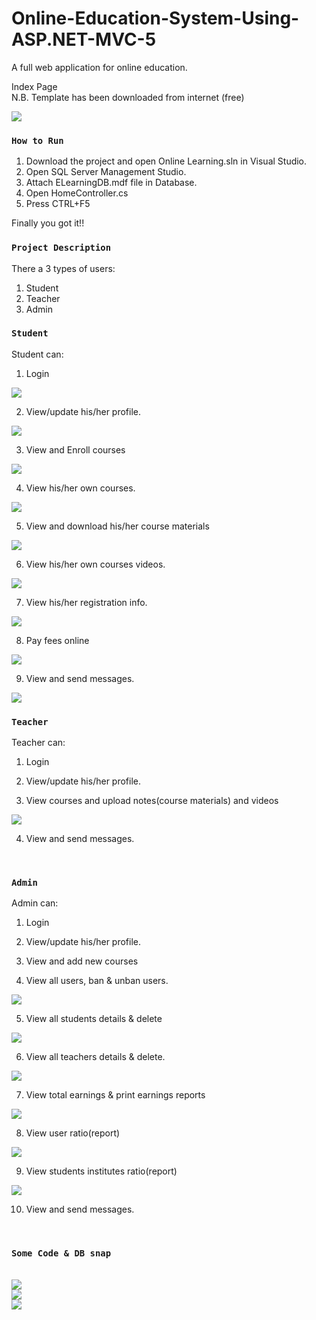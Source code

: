# Online-Education-System-Using-ASP.NET-MVC-5

A full web application for online education.

Index Page <br>
N.B. Template has been downloaded from internet (free)

<img src="gitimg\index.png" />

<br>

### `How to Run`

1. Download the project and open Online Learning.sln in Visual Studio.
2. Open SQL Server Management Studio.
3. Attach ELearningDB.mdf file in Database.
4. Open HomeController.cs
5. Press CTRL+F5

Finally you got it!!

### `Project Description`

There a 3 types of users:
1. Student
2. Teacher
3. Admin

### `Student`

Student can:
1. Login

<img src="gitimg\login.png" />

<br>

2. View/update his/her profile.

<img src="gitimg\profile.png" />

<br>

3. View and Enroll courses

<img src="gitimg\course.png" />

<br>

4. View his/her own courses.

<img src="gitimg\mycourse.png" />

<br>

5. View and download his/her course materials

<img src="gitimg\notes.png" />

<br>

6. View his/her own courses videos.

<img src="gitimg\videos.png" />

<br>

7. View his/her registration info.

<img src="gitimg\reg.png" />

<br>

8. Pay fees online

<img src="gitimg\pay.png" />

<br>

9. View and send messages.

<img src="gitimg\msg.png" />

<br>

### `Teacher`

Teacher can:
1. Login

2. View/update his/her profile.

3. View courses and upload notes(course materials) and videos

<img src="gitimg\teachercourse.png" />

<br>

4. View and send messages.
<br>

### `Admin`

Admin can:
1. Login

2. View/update his/her profile.


3. View and add new courses

4. View all users, ban & unban users.

<img src="gitimg\alluser.png" />

<br>

5. View all students details & delete

<img src="gitimg\students.png" />

<br>

6. View all teachers details & delete.

<img src="gitimg\teacher.png" />

<br>

7. View total earnings & print earnings reports

<img src="gitimg\earning.png" />

<br>

8. View user ratio(report)

<img src="gitimg\userratio.png" />

<br>

9. View students institutes ratio(report)

<img src="gitimg\insratio.png" />

<br>

10. View and send messages.

<br>

### `Some Code & DB snap`
<br>

<img src="gitimg\contro.png" />

<br>

<img src="gitimg\view.png" />

<br>

<img src="gitimg\db.png" />

<br>

